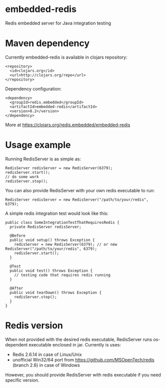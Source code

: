 embedded-redis
==============

Redis embedded server for Java integration testing


Maven dependency
==============

Currently embedded-redis is available in clojars repository:
```
<repository>
  <id>clojars.org</id>
  <url>http://clojars.org/repo</url>
</repository>
```

Dependency configuration:
```
<dependency>
  <groupId>redis.embedded</groupId>
  <artifactId>embedded-redis</artifactId>
  <version>0.2</version>
</dependency>
```
More at https://clojars.org/redis.embedded/embedded-redis

Usage example
==============

Running RedisServer is as simple as:
```
RedisServer redisServer = new RedisServer(6379);
redisServer.start();
// do some work
redisServer.stop();
```
You can also provide RedisServer with your own redis executable to run:
```
RedisServer redisServer = new RedisServer("/path/to/your/redis", 6379);
```
A simple redis integration test would look like this:
```
public class SomeIntegrationTestThatRequiresRedis {
  private RedisServer redisServer;
  
  @Before
  public void setup() throws Exception {
    redisServer = new RedisServer(6379); // or new RedisServer("/path/to/your/redis", 6379);
    redisServer.start();
  }
  
  @Test
  public void test() throws Exception {
    // testing code that requires redis running
  }
  
  @After
  public void tearDown() throws Exception {
    redisServer.stop();
  }
}
```


Redis version
==============

When not provided with the desired redis executable, RedisServer runs os-dependent executable enclosed in jar. Currently is uses:
- Redis 2.6.14 in case of Linux/Unix
- unofficial Win32/64 port from https://github.com/MSOpenTech/redis (branch 2.6) in case of Windows

However, you should provide RedisServer with redis executable if you need specific version.
